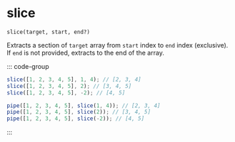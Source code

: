 # slice

`slice(target, start, end?)`

Extracts a section of `target` array from `start` index to `end` index (exclusive). If `end` is not provided, extracts to the end of the array.

::: code-group

```ts [data-first]
slice([1, 2, 3, 4, 5], 1, 4); // [2, 3, 4]
slice([1, 2, 3, 4, 5], 2); // [3, 4, 5]
slice([1, 2, 3, 4, 5], -2); // [4, 5]
```

```ts [data-last]
pipe([1, 2, 3, 4, 5], slice(1, 4)); // [2, 3, 4]
pipe([1, 2, 3, 4, 5], slice(2)); // [3, 4, 5]
pipe([1, 2, 3, 4, 5], slice(-2)); // [4, 5]
```

:::